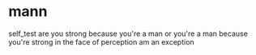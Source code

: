 # mann
self_test
are you strong because you're a man
or you're a man because you're strong
in the face of perception am an exception